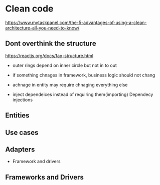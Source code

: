 # Clean code
https://www.mytaskpanel.com/the-5-advantages-of-using-a-clean-architecture-all-you-need-to-know/
## Dont overthink the structure
https://reactjs.org/docs/faq-structure.html

- outer rings depend on inner circle but not in to out
- if something chnages in framework, business logic should not chang
- achnage in entity may require chnaging everything else

- inject dependeices instead of requiring them(importing)
Dependecy injections
## Entities
## Use cases
## Adapters
- Framework and drivers

## Frameworks and Drivers
